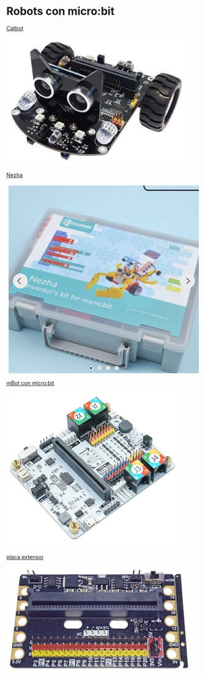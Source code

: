 # Robots con micro:bit

[Catbot](https://www.micro-log.com/microbit/3283-coche-microbit.html)

![](./images/micro%3Abit-catbot.png)


[Nezha](https://www.micro-log.com/microbit/3640-nezha-inventor-s-kit-for-microbit.html)

![](./images/micro%3Abit-nezha.png)

[mBot con micro:bit](https://www.micro-log.com/microbit/3371-shield-robit-v20.html)

![](./images/micro%3Abit-mbot.png)

[placa extensor](https://www.micro-log.com/microbit/3725-zocalo-para-microbit-con-controlador-de-motores.html)

![](./images/micro%3Abit_extensor.png)